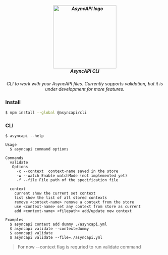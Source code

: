 <h5 align="center">
  <br>
  <a href="https://www.asyncapi.org"><img src="https://github.com/asyncapi/parser-nodejs/raw/master/assets/logo.png" alt="AsyncAPI logo" width="200"></a>
  <br>
  AsyncAPI CLI
</h5>
<p align="center">
  <em>CLI to work with your AsyncAPI files. Currently supports validation, but it is under development for more features.</em>
</p>

### Install
```bash
$ npm install --global @asyncapi/cli
```

### CLI
```
$ asyncapi --help

Usage
  $ asyncapi command options
  
Commands
  validate 
   Options
     -c --context  context-name saved in the store
     -w --watch Enable watchMode (not implemented yet)
     -f --file File path of the specification file
  
  context
    current show the current set context
    list show the list of all stored contexts
    remove <context-name> remove a context from the store
    use <context-name> set any context from store as current
    add <context-name> <filepath> add/update new context

Examples
  $ asyncapi context add dummy ./asyncapi.yml
  $ asyncapi validate --context=dummy
  $ asyncapi validate
  $ asyncapi validate --file=./asyncapi.yml
```

> For now --context flag is requried to run validate command